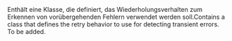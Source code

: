 <Namespace Name="Microsoft.Azure.SqlDatabase.ElasticScale">
  <Docs>
    <summary><span data-ttu-id="f4b07-101">Enthält eine Klasse, die definiert, das Wiederholungsverhalten zum Erkennen von vorübergehenden Fehlern verwendet werden soll.</span><span class="sxs-lookup"><span data-stu-id="f4b07-101">Contains a class that defines the retry behavior to use for detecting transient errors.</span></span></summary> 
    <remarks>To be added.</remarks>
  </Docs>
</Namespace>

